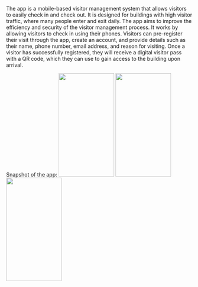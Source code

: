 The app is a mobile-based visitor management system that allows visitors to easily check in and check out. It is designed for buildings with high visitor traffic, where many people enter and exit daily. The app aims to improve the efficiency and security of the visitor management process. It works by allowing visitors to check in using their phones. Visitors can pre-register their visit through the app, create an account, and provide details such as their name, phone number, email address, and reason for visiting. Once a visitor has successfully registered, they will receive a digital visitor pass with a QR code, which they can use to gain access to the building upon arrival.

Snapshot of the app:
<img src="https://github.com/user-attachments/assets/14eccdab-9992-4b78-bc25-c5f80893eb60" width="150" height="280"> <img src="https://github.com/user-attachments/assets/32d578fa-5a2b-4d9f-8cc5-fcefc33b8593" width="150" height="280">
<img src="https://github.com/user-attachments/assets/32d578fa-5a2b-4d9f-8cc5-fcefc33b8593" width="150" height="280">
